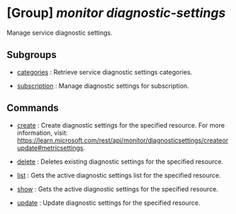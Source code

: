 # [Group] _monitor diagnostic-settings_

Manage service diagnostic settings.

## Subgroups

- [categories](/Commands/monitor/diagnostic-settings/categories/readme.md)
: Retrieve service diagnostic settings categories.

- [subscription](/Commands/monitor/diagnostic-settings/subscription/readme.md)
: Manage diagnostic settings for subscription.

## Commands

- [create](/Commands/monitor/diagnostic-settings/_create.md)
: Create diagnostic settings for the specified resource. For more information, visit: https://learn.microsoft.com/rest/api/monitor/diagnosticsettings/createorupdate#metricsettings.

- [delete](/Commands/monitor/diagnostic-settings/_delete.md)
: Deletes existing diagnostic settings for the specified resource.

- [list](/Commands/monitor/diagnostic-settings/_list.md)
: Gets the active diagnostic settings list for the specified resource.

- [show](/Commands/monitor/diagnostic-settings/_show.md)
: Gets the active diagnostic settings for the specified resource.

- [update](/Commands/monitor/diagnostic-settings/_update.md)
: Update diagnostic settings for the specified resource.
